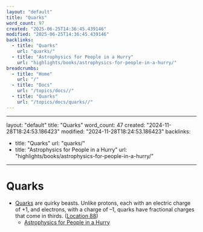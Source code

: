```yaml
---
layout: "default"
title: "Quarks"
word_count: 97
created: "2025-06-25T14:36:45.439146"
modified: "2025-06-25T14:36:45.439146"
backlinks:
  - title: "Quarks"
    url: "quarks/"
  - title: "Astrophysics for People in a Hurry"
    url: "highlights/books/astrophysics-for-people-in-a-hurry/"
breadcrumbs:
  - title: "Home"
    url: "/"
  - title: "Docs"
    url: "/topics/docs//"
  - title: "Quarks"
    url: "/topics/docs/quarks//"
---
```

---
layout: "default"
title: "Quarks"
word_count: 47
created: "2024-11-28T18:24:53.186423"
modified: "2024-11-28T18:24:53.186423"
backlinks:
  - title: "Quarks"
    url: "quarks/"
  - title: "Astrophysics for People in a Hurry"
    url: "highlights/books/astrophysics-for-people-in-a-hurry/"
---
# Quarks

- [Quarks](quarks/) are quirky beasts. Unlike protons, each with an electric charge of +1, and electrons, with a charge of –1, quarks have fractional charges that come in thirds. ([Location 88](https://readwise.io/to_kindle?action=open&asin=B01MAWT2MO&location=88))
  - [Astrophysics for People in a Hurry](highlights/books/astrophysics-for-people-in-a-hurry/)
